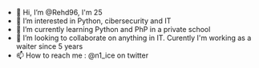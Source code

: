 - 👋 Hi, I’m @Rehd96, I'm 25
- 👀 I’m interested in Python, cibersecurity and IT
- 🌱 I’m currently learning Python and PhP in a private school
- 💞️ I’m looking to collaborate on anything in IT. Curently I'm working as a waiter since 5 years
- 📫 How to reach me : @n1_ice on twitter
